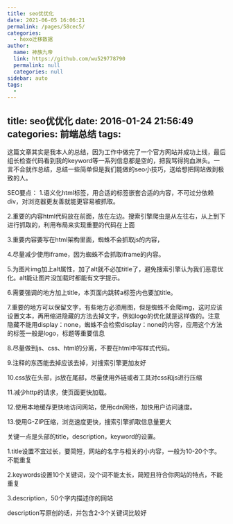 ```yaml
---
title: seo优优化
date: 2021-06-05 16:06:21
permalink: /pages/58cec5/
categories: 
  - hexo迁移数据
author: 
  name: 神族九帝
  link: https://github.com/wu529778790
  permalink: null
  categories: null
sidebar: auto
tags: 
  - 
---
```

title: seo优优化
date: 2016-01-24 21:56:49
categories: 前端总结
tags:
---


这篇文章其实是我本人的总结，因为工作中做完了一个官方网站并成功上线，最后组长检查代码看到我的keyword等一系列信息都是空的，把我骂得狗血淋头。一言不合就作总结，总结一些简单但是我们能做的seo小技巧，送给想把网站做到极致的人。
<!-- more -->



SEO要点：
1.语义化html标签，用合适的标签嵌套合适的内容，不可过分依赖div，对浏览器更友善就能更容易被抓取。


2.重要的内容html代码放在前面，放在左边。搜索引擎爬虫是从左往右，从上到下进行抓取的，利用布局来实现重要的代码在上面


3.重要内容要写在html架构里面，蜘蛛不会抓取js的内容，


4.尽量减少使用iframe，因为蜘蛛不会抓取iframe的内容。


5.为图片img加上alt属性，加了alt就不必加title了，避免搜索引擎认为我们恶意优化。alt能让图片没加载时都能有文字提示。


6.需要强调的地方加上title，本页面内跳转a标签内也要加title。


7.重要的地方可以保留文字，有些地方必须用图，但是蜘蛛不会爬img，这时应该设置文本，再用缩进隐藏的方法去掉文字，例如logo的优化就是这样做的。注意隐藏不能用display：none，蜘蛛不会检索display：none的内容，应用这个方法的标签一般是logo，标题等重要信息


8.尽量做到js、css、html的分离，不要在html中写样式代码。


9.注释的东西能去掉应该去掉，对搜索引擎更加友好


10.css放在头部，js放在尾部，尽量使用外链或者工具对css和js进行压缩


11.减少http的请求，使页面更快加载。


12.使用本地缓存更快地访问网站，使用cdn网络，加快用户访问速度。


13.使用G-ZIP压缩，浏览速度更快，搜索引擎抓取信息量更大

关键一点是头部的title，description，keyword的设置。


1.title设置不宜过长，要简短，网站的名字与相关的小内容，一般为10-20个字。不能重复


2.keywords设置10个关键词，没个词不能太长，简短且符合你网站的特点，不能重复


3.description，50个字内描述你的网站

description写原创的话，并包含2-3个关键词比较好